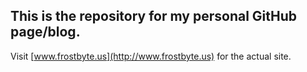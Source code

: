 ## This is the repository for my personal GitHub page/blog.

Visit [www.frostbyte.us](http://www.frostbyte.us) for the actual site.